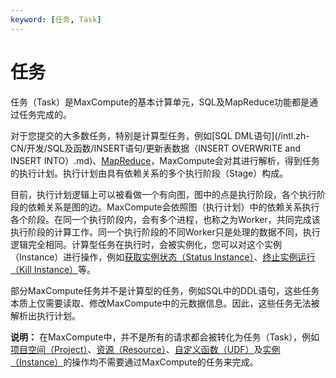 ```yaml
---
keyword: [任务, Task]
---
```


# 任务

任务（Task）是MaxCompute的基本计算单元，SQL及MapReduce功能都是通过任务完成的。

对于您提交的大多数任务，特别是计算型任务，例如[SQL DML语句](/intl.zh-CN/开发/SQL及函数/INSERT语句/更新表数据（INSERT OVERWRITE and INSERT INTO）.md)、[MapReduce](/intl.zh-CN/开发/MapReduce/概要/MapReduce概述.md)，MaxCompute会对其进行解析，得到任务的执行计划。执行计划由具有依赖关系的多个执行阶段（Stage）构成。

目前，执行计划逻辑上可以被看做一个有向图，图中的点是执行阶段，各个执行阶段的依赖关系是图的边。MaxCompute会依照图（执行计划）中的依赖关系执行各个阶段。在同一个执行阶段内，会有多个进程，也称之为Worker，共同完成该执行阶段的计算工作。同一个执行阶段的不同Worker只是处理的数据不同，执行逻辑完全相同。计算型任务在执行时，会被实例化，您可以对这个实例（Instance）进行操作，例如[获取实例状态（Status Instance）](/intl.zh-CN/开发/常用命令/实例操作.md)、[终止实例运行（Kill Instance）](/intl.zh-CN/开发/常用命令/实例操作.md)等。

部分MaxCompute任务并不是计算型的任务，例如SQL中的DDL语句，这些任务本质上仅需要读取、修改MaxCompute中的元数据信息。因此，这些任务无法被解析出执行计划。

**说明：** 在MaxCompute中，并不是所有的请求都会被转化为任务（Task），例如[项目空间（Project）](/intl.zh-CN/产品简介/基本概念/项目.md)、[资源（Resource）](/intl.zh-CN/产品简介/基本概念/资源.md)、[自定义函数（UDF）](/intl.zh-CN/产品简介/基本概念/函数.md)及[实例（Instance）](/intl.zh-CN/产品简介/基本概念/任务实例.md)的操作均不需要通过MaxCompute的任务来完成。

